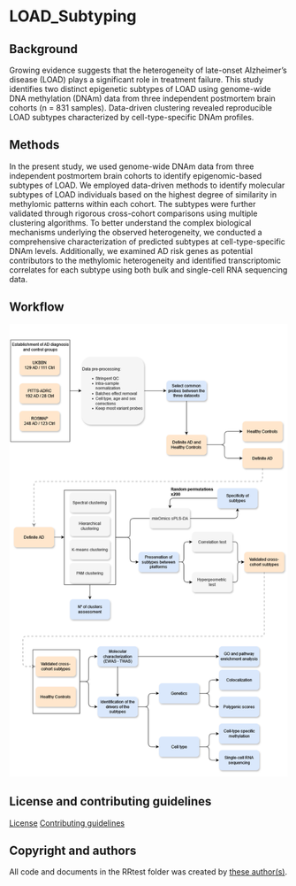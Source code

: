 # LOAD_Subtyping

## Background
Growing evidence suggests that the heterogeneity of late-onset Alzheimer’s disease (LOAD) plays a significant role in treatment failure. This study identifies two distinct epigenetic subtypes of LOAD using genome-wide DNA methylation (DNAm) data from three independent postmortem brain cohorts (n = 831 samples). Data-driven clustering revealed reproducible LOAD subtypes characterized by cell-type-specific DNAm profiles. 

## Methods
In the present study, we used genome-wide DNAm data from three independent postmortem brain cohorts to identify epigenomic-based subtypes of LOAD. We employed data-driven methods to identify molecular subtypes of LOAD individuals based on the highest degree of similarity in methylomic patterns within each cohort. The subtypes were further validated through rigorous cross-cohort comparisons using multiple clustering algorithms. To better understand the complex biological mechanisms underlying the observed heterogeneity, we conducted a comprehensive characterization of predicted subtypes at cell-type-specific DNAm levels. Additionally, we examined AD risk genes as potential contributors to the methylomic heterogeneity and identified transcriptomic correlates for each subtype using both bulk and single-cell RNA sequencing data. 

## Workflow

![Subtyping](./images/Subtyping_pipeline.png)

## License and contributing guidelines
[License](/LICENSE.md)
[Contributing guidelines](/CONTRIBUTING.md)

## Copyright and authors
All code and documents in the RRtest folder was created by [these author(s)](/AUTHORS.md).
